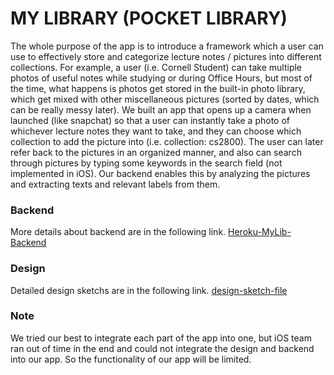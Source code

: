 # MY LIBRARY (POCKET LIBRARY)
The whole purpose of the app is to introduce a framework which a user can use to effectively store and categorize lecture notes / pictures into different collections. For example, a user (i.e. Cornell Student) can take multiple photos of useful notes while studying or during Office Hours, but most of the time, what happens is photos get stored in the built-in photo library, which get mixed with other miscellaneous pictures (sorted by dates, which can be really messy later). We built an app that opens up a camera when launched (like snapchat) so that a user can instantly take a photo of whichever lecture notes they want to take, and they can choose which collection to add the picture into (i.e. collection: cs2800). The user can later refer back to the pictures in an organized manner, and also can search through pictures by typing some keywords in the search field (not implemented in iOS). Our backend enables this by analyzing the pictures and extracting texts and relevant labels from them.

### Backend
More details about backend are in the following link.
[Heroku-MyLib-Backend](https://github.com/JunyoungLim/Heroku-MyLib-Deployment)

### Design
Detailed design sketchs are in the following link.
[design-sketch-file](https://github.com/chelsea0282/MyLib-Design)

### Note
We tried our best to integrate each part of the app into one, but iOS team ran out of time in the end and could not integrate the design and backend into our app. So the functionality of our app will be limited.
